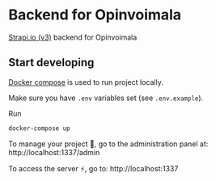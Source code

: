 # Backend for Opinvoimala

[Strapi.io (v3)](https://docs-v3.strapi.io/developer-docs/latest/getting-started/introduction.html) backend for Opinvoimala

## Start developing

[Docker compose](https://docs-v3.strapi.io/developer-docs/latest/setup-deployment-guides/installation/docker.html) is used to run project locally.

Make sure you have `.env` variables set (see `.env.example`).

Run

```sh
docker-compose up
```

To manage your project 🚀, go to the administration panel at:
http://localhost:1337/admin

To access the server ⚡️, go to:
http://localhost:1337
